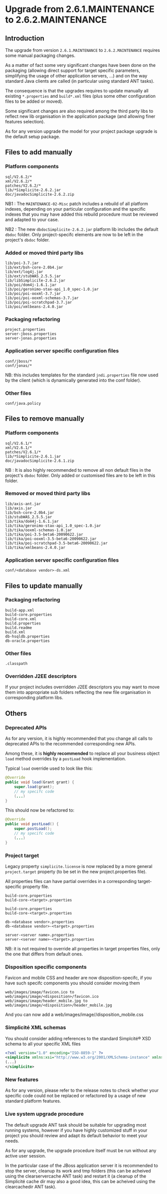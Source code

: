 Upgrade from 2.6.1.MAINTENANCE to 2.6.2.MAINTENANCE
===================================================

Introduction
------------

The upgrade from version `2.6.1.MAINTENANCE` to `2.6.2.MAINTENANCE` requires some manual packaging changes.

As a matter of fact some very significant changes have been done on the packaging
(allowing direct support for target specific parameters, simplifying the usage of other
application servers, ...) and on the way standard Java clients are called
(in particular using standard ANT tasks).

The consequence is that the upgrades requires to update manually all existing
`*.properties` and `build*.xml` files (plus some other configuration files to be added or moved).

Some significant changes are also required among the third party libs to reflect new lib organisation
in the application package (and allowing finer features selection).

As for any version upgrade the model for your project package upgrade is the default setup package.

Files to add manually
---------------------

### Platform components

```plaintext
sql/V2.6.2/*
xml/V2.6.2/*
patches/V2.6.2/*
lib/*Simplicite-2.6.2.jar
doc/javadocSimplicite-2.6.2.zip
```

NB1 : The `MAINTENANCE-02-Misc` patch includes a rebuild of all platform indexes, depending on
your particular configuration and the specific indexes that you may have added this rebuild
procedure must be reviewed and adapted to your case.

NB2 : The new `dbdocSimplicite-2.6.2.jar` platform lib includes the default `dbdoc` folder.
Only project-specifc elements are now to be left in the project's `dbdoc` folder.

### Added or moved third party libs

```plaintext
lib/poi-3.7.jar
lib/ext/bsh-core-2.0b4.jar
lib/ext/log4j.jar
lib/ext/stubWAS_2.5.5.jar
lib/libSimplicite-2.6.2.jar
lib/poi/dom4j-1.6.1.jar
lib/poi/geronimo-stax-api_1.0_spec-1.0.jar
lib/poi/poi-ooxml-3.7.jar
lib/poi/poi-ooxml-schemas-3.7.jar
lib/poi/poi-scratchpad-3.7.jar
lib/poi/xmlbeans-2.4.0.jar
```

### Packaging refactoring

```plaintext
project.properties
server-jboss.properties
server-jonas.properties
```

### Application server specific configuration files

```plaintext
conf/jboss/*
conf/jonas/*
```

NB: this includes templates for the standard `jndi.properties` file now used
by the client (which is dynamically generated into the conf folder).

### Other files

```plaintext
conf/java.policy
```

Files to remove manually
------------------------

### Platform components

```plaintext
sql/V2.6.1/*
xml/V2.6.1/*
patches/V2.6.1/*
lib/*Simplicite-2.6.1.jar
doc/javadocSimplicite-2.6.1.zip
```

NB : It is also highly recommended to remove all non default files in the
project's `dbdoc` folder. Only added or customised files are to be left in this folder.

### Removed or moved third party libs

```plaintext
lib/axis-ant.jar
lib/axis.jar
lib/bsh-core-2.0b4.jar
lib/stubWAS_2.5.5.jar
lib/tika/dom4j-1.6.1.jar
lib/tika/geronimo-stax-api_1.0_spec-1.0.jar
lib/tika/ooxml-schemas-1.0.jar
lib/tika/poi-3.5-beta6-20090622.jar
lib/tika/poi-ooxml-3.5-beta6-20090622.jar
lib/tika/poi-scratchpad-3.5-beta6-20090622.jar
lib/tika/xmlbeans-2.4.0.jar
```

### Application server specific configuration files

```plaintext
conf/<database vendor>-ds.xml
```

Files to update manually
------------------------

### Packaging refactoring

```plaintext
build-app.xml
build-core.properties
build-core.xml
build.properties
build.readme
build.xml
db-hsqldb.properties
db-oracle.properties
```

### Other files

```plaintext
.classpath
```

### Overridden J2EE descriptors

If your project includes overridden J2EE descriptors you may want to move
them into appropriate sub folders reflecting the new file organisation in
corresponding platform libs.

Others
------

### Deprecated APIs

As for any version, it is highly recommended that you change all calls to
deprecated APIs to the recommended corresponding new APIs.

Among these, it is **highly recommended** to replace all your business object `load`
method overrides by a `postLoad` hook implementation.

Typical `load` override used to look like this:

```java
@Override
public void load(Grant grant) {
	super.load(grant);
	// my specifc code
	(...)
}
```

This should now be refactored to:

```java
@Override
public void postLoad() {
	super.postLoad();
	// my specifc code
	(...)
}
```

### Project target

Legacy property `simplicite.license` is now replaced by a more general `project.target` property
(to be set in the new project.properties file).

All properties files can have partial overrides in a corresponding target-specific property file.

```plaintext
build-core.properties
build-core-<target>.properties

build-core.properties
build-core-<target>.properties

db-<database vendor>.properties
db-<database vendor>-<target>.properties

server-<server name>.properties
server-<server name>-<target>.properties
```

NB: it is not required to override all properties in target properties files, only the one that differs from default ones.

### Disposition specific components

Favicon and mobile CSS and header are now disposition-specifc, if you have such specifc components you should consider moving them 

```plaintext
web/images/image/favicon.ico to web/images/image/<disposition>/favicon.ico
web/images/image/header_mobile.jpg to web/images/image/<disposition>/header_mobile.jpg

```
And you can now add a web/images/image/<disposition>/disposition_mobile.css

### Simplicité XML schemas

You should consider adding references to the standard Simplcit&eacute;&reg; XSD schema to all your specific XML files

```xml
<?xml version="1.0" encoding="ISO-8859-1" ?>
<simplicite xmlns:xsi="http://www.w3.org/2001/XMLSchema-instance" xmlns="http://www.simplicite.fr/base" xsi:schemaLocation="http://www.simplicite.fr/base http://www.simplicite.fr/schemas/base.xsd">
(...)
</simplicite>
```

### New features

As for any version, please refer to the release notes to check whether your specific code could not be replaced
or refactored by a usage of new standard platform features.

### Live system upgrade procedure

The default upgrade ANT task should be suitable for upgrading most running systems, however if you have highly
customized stuff in your project you should review and adapt its default behavior to meet your needs.

As for any upgrade, the upgrade procedure itself must be run without any active user session.

In the particular case of the JBoss application server it is recommended to stop the server,
cleanup its work and tmp folders (this can be acheived using the clearservercache ANT task) and
restart it (a cleanup of the Simplicité cache dir may also a good idea, this can be acheived using the
clearcachedir ANT task).
